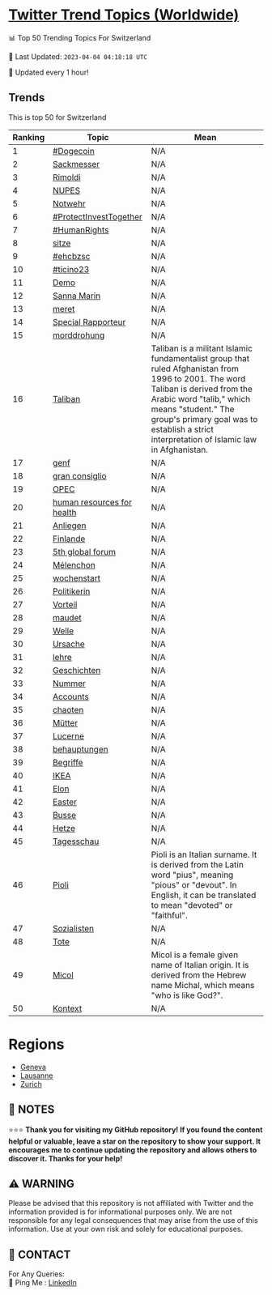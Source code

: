 [Twitter Trend Topics (Worldwide)](https://github.com/ErcinDedeoglu/Twitter-Trend-Topics)
==========


📊 Top 50 Trending Topics For Switzerland

📆 Last Updated: `2023-04-04 04:18:18 UTC`

🔧 Updated every 1 hour!


## Trends

This is top 50 for Switzerland

| Ranking | Topic | Mean |
| ------- | ------------ | ------------ |
| 1 | [#Dogecoin](http://twitter.com/search?q=%23Dogecoin) | N/A |
| 2 | [Sackmesser](http://twitter.com/search?q=Sackmesser) | N/A |
| 3 | [Rimoldi](http://twitter.com/search?q=Rimoldi) | N/A |
| 4 | [NUPES](http://twitter.com/search?q=NUPES) | N/A |
| 5 | [Notwehr](http://twitter.com/search?q=Notwehr) | N/A |
| 6 | [#ProtectInvestTogether](http://twitter.com/search?q=%23ProtectInvestTogether) | N/A |
| 7 | [#HumanRights](http://twitter.com/search?q=%23HumanRights) | N/A |
| 8 | [sitze](http://twitter.com/search?q=sitze) | N/A |
| 9 | [#ehcbzsc](http://twitter.com/search?q=%23ehcbzsc) | N/A |
| 10 | [#ticino23](http://twitter.com/search?q=%23ticino23) | N/A |
| 11 | [Demo](http://twitter.com/search?q=Demo) | N/A |
| 12 | [Sanna Marin](http://twitter.com/search?q=Sanna+Marin) | N/A |
| 13 | [meret](http://twitter.com/search?q=meret) | N/A |
| 14 | [Special Rapporteur](http://twitter.com/search?q=Special+Rapporteur) | N/A |
| 15 | [morddrohung](http://twitter.com/search?q=morddrohung) | N/A |
| 16 | [Taliban](http://twitter.com/search?q=Taliban) | Taliban is a militant Islamic fundamentalist group that ruled Afghanistan from 1996 to 2001. The word Taliban is derived from the Arabic word "talib," which means "student." The group's primary goal was to establish a strict interpretation of Islamic law in Afghanistan. |
| 17 | [genf](http://twitter.com/search?q=genf) | N/A |
| 18 | [gran consiglio](http://twitter.com/search?q=gran+consiglio) | N/A |
| 19 | [OPEC](http://twitter.com/search?q=OPEC) | N/A |
| 20 | [human resources for health](http://twitter.com/search?q=human+resources+for+health) | N/A |
| 21 | [Anliegen](http://twitter.com/search?q=Anliegen) | N/A |
| 22 | [Finlande](http://twitter.com/search?q=Finlande) | N/A |
| 23 | [5th global forum](http://twitter.com/search?q=5th+global+forum) | N/A |
| 24 | [Mélenchon](http://twitter.com/search?q=M%c3%a9lenchon) | N/A |
| 25 | [wochenstart](http://twitter.com/search?q=wochenstart) | N/A |
| 26 | [Politikerin](http://twitter.com/search?q=Politikerin) | N/A |
| 27 | [Vorteil](http://twitter.com/search?q=Vorteil) | N/A |
| 28 | [maudet](http://twitter.com/search?q=maudet) | N/A |
| 29 | [Welle](http://twitter.com/search?q=Welle) | N/A |
| 30 | [Ursache](http://twitter.com/search?q=Ursache) | N/A |
| 31 | [lehre](http://twitter.com/search?q=lehre) | N/A |
| 32 | [Geschichten](http://twitter.com/search?q=Geschichten) | N/A |
| 33 | [Nummer](http://twitter.com/search?q=Nummer) | N/A |
| 34 | [Accounts](http://twitter.com/search?q=Accounts) | N/A |
| 35 | [chaoten](http://twitter.com/search?q=chaoten) | N/A |
| 36 | [Mütter](http://twitter.com/search?q=M%c3%bctter) | N/A |
| 37 | [Lucerne](http://twitter.com/search?q=Lucerne) | N/A |
| 38 | [behauptungen](http://twitter.com/search?q=behauptungen) | N/A |
| 39 | [Begriffe](http://twitter.com/search?q=Begriffe) | N/A |
| 40 | [IKEA](http://twitter.com/search?q=IKEA) | N/A |
| 41 | [Elon](http://twitter.com/search?q=Elon) | N/A |
| 42 | [Easter](http://twitter.com/search?q=Easter) | N/A |
| 43 | [Busse](http://twitter.com/search?q=Busse) | N/A |
| 44 | [Hetze](http://twitter.com/search?q=Hetze) | N/A |
| 45 | [Tagesschau](http://twitter.com/search?q=Tagesschau) | N/A |
| 46 | [Pioli](http://twitter.com/search?q=Pioli) | Pioli is an Italian surname. It is derived from the Latin word "pius", meaning "pious" or "devout". In English, it can be translated to mean "devoted" or "faithful". |
| 47 | [Sozialisten](http://twitter.com/search?q=Sozialisten) | N/A |
| 48 | [Tote](http://twitter.com/search?q=Tote) | N/A |
| 49 | [Micol](http://twitter.com/search?q=Micol) | Micol is a female given name of Italian origin. It is derived from the Hebrew name Michal, which means "who is like God?". |
| 50 | [Kontext](http://twitter.com/search?q=Kontext) | N/A |



# Regions

* [Geneva](</Switzerland/Geneva.md>)
* [Lausanne](</Switzerland/Lausanne.md>)
* [Zurich](</Switzerland/Zurich.md>)



## 📝 NOTES

⭐⭐⭐ **Thank you for visiting my GitHub repository! If you found the content helpful or valuable, leave a star on the repository to show your support. It encourages me to continue updating the repository and allows others to discover it. Thanks for your help!**


## ⚠️ WARNING

Please be advised that this repository is not affiliated with Twitter and the information provided is for informational purposes only. We are not responsible for any legal consequences that may arise from the use of this information. Use at your own risk and solely for educational purposes.


## 📨 CONTACT

 For Any Queries:  
            🏓 Ping Me : [LinkedIn](https://www.linkedin.com/in/ercindedeoglu/)
